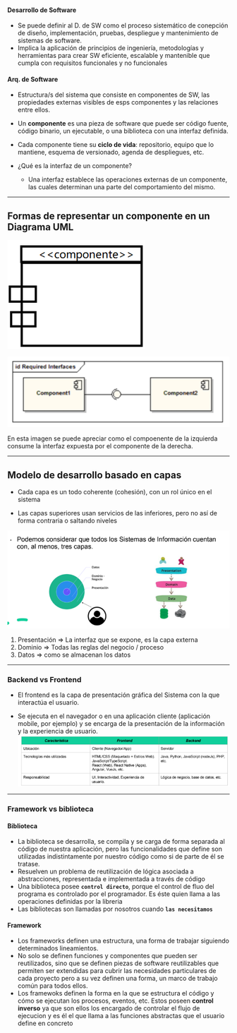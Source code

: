 #### Desarrollo de Software
* Se puede definir al D. de SW como el proceso sistemático de conepción de diseño, implementación, pruebas, despliegue  y mantenimiento de sistemas de software.
* Implica la aplicación de principios de ingeniería, metodologías y herramientas para crear SW eficiente, escalable y mantenible que cumpla con requisitos funcionales y no funcionales

#### Arq. de Software

* Estructura/s del sistema que consiste en componentes de SW, las propiedades externas visibles de esps componentes y las relaciones entre ellos.
* Un **componente** es una pieza de software que puede ser código fuente, código binario,
un ejecutable, o una biblioteca con una interfaz definida.
* Cada componente tiene su **ciclo de vida**: repositorio, equipo que lo mantiene, esquema de versionado, agenda de despliegues, etc.

* ¿Qué es la interfaz de un componente?

    * Una interfaz establece las operaciones externas de un componente, las cuales
determinan una parte del comportamiento del mismo.

---
## Formas de representar un componente en un Diagrama UML

![componente](img/image-4.png)



![Dependencia de componentes](img/image-1.png)

En esta imagen se puede apreciar como el compoenente de la izquierda consume la interfaz expuesta por el componente de la derecha. 

---
## Modelo de desarrollo basado en capas

* Cada capa es un todo coherente (cohesión), con un rol único en el sistema

* Las capas superiores usan servicios de las inferiores, pero no así de forma contraria o saltando niveles

![Modelo de capas](img/image.png)

1. Presentación $\Rightarrow$ La interfaz que se expone, es la capa externa 
2. Dominio $\Rightarrow$ Todas las reglas del negocio / proceso
3. Datos $\Rightarrow$ como se almacenan los datos


---
### Backend vs Frontend
* El frontend es la capa de presentación gráfica del Sistema con la que
interactúa el usuario.

* Se ejecuta en el navegador o en una aplicación cliente (aplicación
mobile, por ejemplo) y se encarga de la presentación de la información y
la experiencia de usuario.
![Frontend vs Backend](img/image-2.png)

---
### Framework vs biblioteca 
#### Biblioteca
* La biblioteca se desarrolla, se compila y se carga de forma separada al
código de nuestra aplicación, pero las funcionalidades que define son
utilizadas indistintamente por nuestro código como si de parte de él se
tratase.
* Resuelven un problema de reutilización de lógica asociada a abstracciones, representada e implementada a través de código
* Una biblioteca posee **`control directo`**, porque el control de fluo del programa es controlado por el programador. Es éste quien llama a las operaciones definidas por la libreria
* Las bibliotecas son llamadas por nosotros cuando **`las necesitamos`**

#### Framework
* Los frameworks definen una estructura, una forma de trabajar siguiendo determinados lineamientos.
* No solo se definen funciones y componentes que pueden ser
reutilizados, sino que se definen piezas de software reutilizables que
permiten ser extendidas para cubrir las necesidades particulares de
cada proyecto pero a su vez definen una forma, un marco de trabajo
común para todos ellos.
* Los framewoks definen la forma en la que se estructura el código y cómo se ejecutan los procesos, eventos, etc. Estos poseen **control inverso** ya que son ellos los encargado de controlar el flujo de ejecucion y es él el que llama a las funciones abstractas que el usuario define en concreto